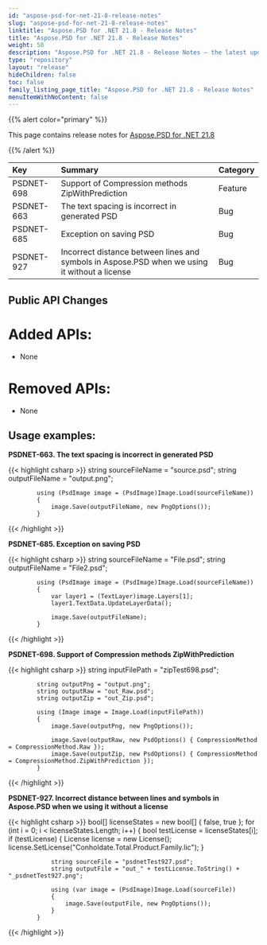 ```yaml
---
id: "aspose-psd-for-net-21-8-release-notes"
slug: "aspose-psd-for-net-21-8-release-notes"
linktitle: "Aspose.PSD for .NET 21.8 - Release Notes"
title: "Aspose.PSD for .NET 21.8 - Release Notes"
weight: 50
description: "Aspose.PSD for .NET 21.8 - Release Notes – the latest updates and fixes."
type: "repository"
layout: "release"
hideChildren: false
toc: false
family_listing_page_title: "Aspose.PSD for .NET 21.8 - Release Notes"
menuItemWithNoContent: false
---
```


{{% alert color="primary" %}} 

This page contains release notes for [Aspose.PSD for .NET 21.8](https://www.nuget.org/packages/Aspose.PSD/)

{{% /alert %}} 

|**Key**|**Summary**|**Category**|
| :- | :- | :- |
|PSDNET-698|Support of Compression methods ZipWithPrediction|Feature|
|PSDNET-663|The text spacing is incorrect in generated PSD|Bug|
|PSDNET-685|Exception on saving PSD|Bug|
|PSDNET-927|Incorrect distance between lines and symbols in Aspose.PSD when we using it without a license|Bug|

## **Public API Changes**
# **Added APIs:**
- None

# **Removed APIs:**
- None

## **Usage examples:**

**PSDNET-663. The text spacing is incorrect in generated PSD**

{{< highlight csharp >}}
            string sourceFileName = "source.psd";
            string outputFileName = "output.png";

            using (PsdImage image = (PsdImage)Image.Load(sourceFileName))
            {
                image.Save(outputFileName, new PngOptions());
            }
{{< /highlight >}}

**PSDNET-685. Exception on saving PSD**

{{< highlight csharp >}}
            string sourceFileName = "File.psd";
            string outputFileName = "File2.psd";

            using (PsdImage image = (PsdImage)Image.Load(sourceFileName))
            {
                var layer1 = (TextLayer)image.Layers[1];
                layer1.TextData.UpdateLayerData();

                image.Save(outputFileName);
            }
{{< /highlight >}}

**PSDNET-698. Support of Compression methods ZipWithPrediction**

{{< highlight csharp >}}
            string inputFilePath = "zipTest698.psd";

            string outputPng = "output.png";
            string outputRaw = "out_Raw.psd";
            string outputZip = "out_Zip.psd";

            using (Image image = Image.Load(inputFilePath))
            {
                image.Save(outputPng, new PngOptions());

                image.Save(outputRaw, new PsdOptions() { CompressionMethod = CompressionMethod.Raw });
                image.Save(outputZip, new PsdOptions() { CompressionMethod = CompressionMethod.ZipWithPrediction });
            }
{{< /highlight >}}

**PSDNET-927. Incorrect distance between lines and symbols in Aspose.PSD when we using it without a license**

{{< highlight csharp >}}
            bool[] licenseStates = new bool[] { false, true };
            for (int i = 0; i < licenseStates.Length; i++)
            {
                bool testLicense = licenseStates[i];
                if (testLicense)
                {
                    License license = new License();
                    license.SetLicense("Conholdate.Total.Product.Family.lic");
                }

                string sourceFile = "psdnetTest927.psd";
                string outputFile = "out_" + testLicense.ToString() + "_psdnetTest927.png";

                using (var image = (PsdImage)Image.Load(sourceFile))
                {
                    image.Save(outputFile, new PngOptions());
                }
            }
{{< /highlight >}}